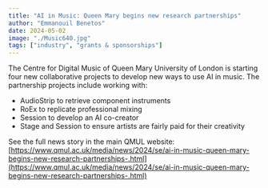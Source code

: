 ```yaml
---
title: "AI in Music: Queen Mary begins new research partnerships"
author: "Emmanouil Benetos"
date: 2024-05-02
image: "./Music640.jpg"
tags: ["industry", "grants & sponsorships"]
---
```


The Centre for Digital Music of Queen Mary University of London is starting four new collaborative projects to develop new ways to use AI in music. The partnership projects include working with:
* AudioStrip to retrieve component instruments
* RoEx to replicate professional mixing
* Session to develop an AI co-creator
* Stage and Session to ensure artists are fairly paid for their creativity

See the full news story in the main QMUL website: [https://www.qmul.ac.uk/media/news/2024/se/ai-in-music-queen-mary-begins-new-research-partnerships-.html](https://www.qmul.ac.uk/media/news/2024/se/ai-in-music-queen-mary-begins-new-research-partnerships-.html)
